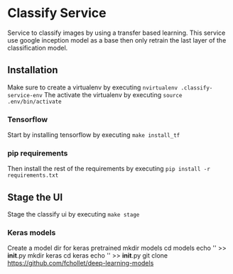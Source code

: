 # Classify Service

Service to classify images by using a transfer based learning. This service use google inception model as a base
then only retrain the last layer of the classification model.

## Installation

Make sure to create a virtualenv by executing `nvirtualenv .classify-service-env`
The activate the virtualenv by executing `source .env/bin/activate`

### Tensorflow
Start by installing tensorflow by executing `make install_tf`

### pip requirements
Then install the rest of the requirements by executing `pip install -r requirements.txt`

## Stage the UI
Stage the classify ui by executing `make stage`

### Keras models
Create a model dir for keras pretrained
mkdir models
cd models
echo '' >> __init__.py
mkdir keras
cd keras
echo '' >> __init__.py
git clone https://github.com/fchollet/deep-learning-models
